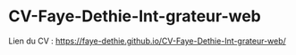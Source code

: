 # CV-Faye-Dethie-Int-grateur-web
Lien du CV : https://faye-dethie.github.io/CV-Faye-Dethie-Int-grateur-web/
